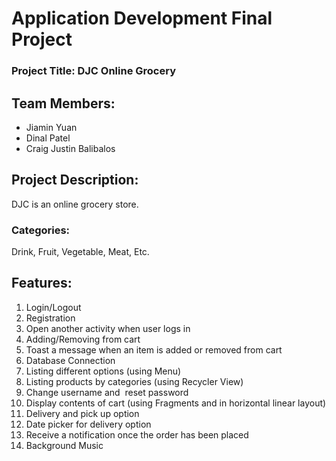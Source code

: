 # Application Development Final Project

### Project Title: DJC Online Grocery 

## Team Members:
- Jiamin Yuan
- Dinal Patel
- Craig Justin Balibalos

## Project Description:
DJC is an online grocery store. 
### Categories:
Drink, Fruit, Vegetable, Meat, Etc.


## Features:
1. Login/Logout
2. Registration
3. Open another activity when user logs in
4. Adding/Removing from cart
5. Toast a message when an item is added or removed from cart
6. Database Connection
7. Listing different options (using Menu)
8. Listing products by categories (using Recycler View)
9. Change username and  reset password
10. Display contents of cart (using Fragments and in horizontal linear layout)
11. Delivery and pick up option
12. Date picker for delivery option
13. Receive a notification once the order has been placed
14. Background Music


